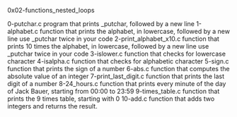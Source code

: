 0x02-functions_nested_loops

0-putchar.c
	program that prints _putchar, followed by a new line
1-alphabet.c
	function that prints the alphabet, in lowercase, followed by a new line
	use _putchar twice in your code
2-print_alphabet_x10.c
	function that prints 10 times the alphabet, in lowercase, followed by a new line
	use _putchar twice in your code
3-islower.c
	function that checks for lowercase character
4-isalpha.c
	function that checks for alphabetic character
5-sign.c
	function that prints the sign of a number
6-abs.c
	function that computes the absolute value of an integer
7-print_last_digit.c
	function that prints the last digit of a number
8-24_hours.c
	function that prints every minute of the day of Jack Bauer, starting from 00:00 to 23:59
9-times_table.c
	function that prints the 9 times table, starting with 0
10-add.c
	function that adds two integers and returns the result.

